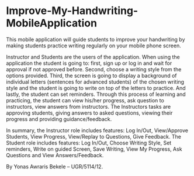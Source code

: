 # Improve-My-Handwriting-MobileApplication
  This mobile application will guide students to improve your handwriting by making students practice writing regularly on your mobile phone screen.
  
  Instructor and Students are the users of the application. When using the application the student is going to: first, sign up or log in and wait for approval if not approved before. Second, choose a writing style from the options provided. Third, the screen is going to display a background of individual letters (sentences for advanced students) of the chosen writing style and the student is going to write on top of the letters to practice. And lastly, the student can set reminders. Through this process of learning and practicing, the student can view his/her progress, ask question to instructors, view answers from instructors. The Instructors tasks are approving students, giving answers to asked questions, viewing their progress and providing guidance/feedback. 
  
  In summary, the Instructor role includes features: Log In/Out, View/Approve Students, View Progress, View/Replay to Questions, Give Feedback. The Student role includes features: Log In/Out, Choose Writing Style, Set reminders, Write on guided Screen, Save Writing, View My Progress, Ask Questions and View Answers/Feedback.



By Yonas Awraris Bekele – UGR/5114/12.

